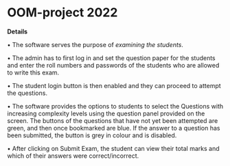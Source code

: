 # OOM-project 2022
**Details** 

• The software serves the purpose of _examining the students_.

• The admin has to first log in and set the question paper for the students and enter the roll numbers and passwords of the students who are allowed to write this exam.

• The student login button is then enabled and they can proceed to attempt the questions.

• The software provides the options to students to select the Questions with increasing complexity levels using the question panel provided on the screen. The buttons of the questions that have not yet been attempted are green, and then once bookmarked are blue. If the answer to a question has been submitted, the button is grey in colour and is disabled.

• After clicking on Submit Exam, the student can view their total marks and which of their answers were correct/incorrect.
